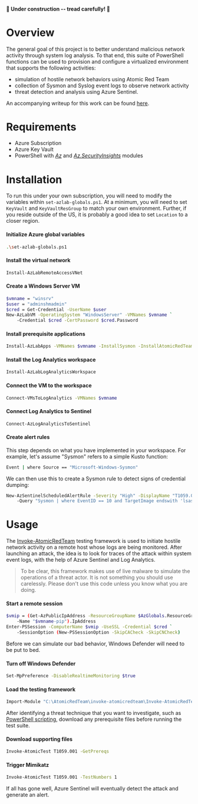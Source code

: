 #### 🚧 Under construction -- tread carefully! 🚧

# Overview

The general goal of this project is to better understand malicious network activity through system log analysis. To that end, this suite of PowerShell functions can be used to provision and configure a virtualized environment that supports the following activities:
* simulation of hostile network behaviors using Atomic Red Team
* collection of Sysmon and Syslog event logs to observe network activity
* threat detection and analysis using Azure Sentinel.

An accompanying writeup for this work can be found [here](https://www.remotelycurious.net/post/threatlab/).

# Requirements

* Azure Subscription
* Azure Key Vault
* PowerShell with [*Az*](https://docs.microsoft.com/en-us/powershell/azure) and [*Az.SecurityInsights*](https://docs.microsoft.com/en-us/powershell/module/az.securityinsights) modules

# Installation

To run this under your own subscription, you will need to modify the variables within `set-azlab-globals.ps1`. At a minimum, you will need to set `KeyVault` and `KeyVaultResGroup` to match your own environment. Further, if you reside outside of the US, it is probably a good idea to set `Location` to a closer region.

#### Initialize Azure global variables
```bash
.\set-azlab-globals.ps1
```

#### Install the virtual network
```bash
Install-AzLabRemoteAccessVNet
```

#### Create a Windows Server VM
```bash
$vmname = "winsrv"
$user = "adminshmadmin"
$cred = Get-Credential -UserName $user
New-AzLabVM -OperatingSystem "WindowsServer" -VMNames $vmname `
    -Credential $cred -CertPassword $cred.Password 
```

#### Install prerequisite applications
```bash
Install-AzLabApps -VMNames $vmname -InstallSysmon -InstallAtomicRedTeam
```

#### Install the Log Analytics workspace
```bash
Install-AzLabLogAnalyticsWorkspace
```

#### Connect the VM to the workspace
```bash
Connect-VMsToLogAnalytics -VMNames $vmname
```

#### Connect Log Analytics to Sentinel
```bash
Connect-AzLogAnalyticsToSentinel
```

#### Create alert rules 

This step depends on what you have implemented in your workspace. For example, let's assume "Sysmon" refers to a simple Kusto function:
```bash
Event | where Source == "Microsoft-Windows-Sysmon"
```

We can then use this to create a Sysmon rule to detect signs of credential dumping:
```bash
New-AzSentinelScheduledAlertRule -Severity "High" -DisplayName "T1059.001-1 (Mimikatz)" `
    -Query "Sysmon | where EventID == 10 and TargetImage endswith 'lsass.exe'"
```

# Usage

The [Invoke-AtomicRedTeam](https://github.com/redcanaryco/invoke-atomicredteam) testing framework is used to initiate hostile network activity on a remote host whose logs are being monitored. After launching an attack, the idea is to look for traces of the attack within system event logs, with the help of Azure Sentinel and Log Analytics.

> To be clear, this framework makes use of live malware to simulate the operations of a threat actor. It is not something you should use carelessly. Please don't use this code unless you know what you are doing.

#### Start a remote session
```bash
$vmip = (Get-AzPublicIpAddress -ResourceGroupName $AzGlobals.ResourceGroup `
    -Name "$vmname-pip").IpAddress
Enter-PSSession -ComputerName $vmip -UseSSL -Credential $cred `
    -SessionOption (New-PSSessionOption -SkipCACheck -SkipCNCheck)
```

Before we can simulate our bad behavior, Windows Defender will need to be put to bed.

#### Turn off Windows Defender
```bash
Set-MpPreference -DisableRealtimeMonitoring $true
```

#### Load the testing framework
```bash
Import-Module "C:\AtomicRedTeam\invoke-atomicredteam\Invoke-AtomicRedTeam.psd1" -Force
```

After identifying a threat technique that you want to investigate, such as [PowerShell scripting](https://attack.mitre.org/techniques/T1059/001/), download any prerequisite files before running the test suite.

#### Download supporting files
```bash
Invoke-AtomicTest T1059.001 -GetPrereqs
```

#### Trigger Mimikatz
```bash
Invoke-AtomicTest T1059.001 -TestNumbers 1
```

If all has gone well, Azure Sentinel will eventually detect the attack and generate an alert.
